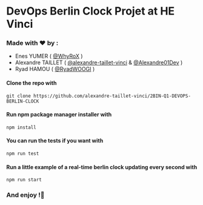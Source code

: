 # DevOps Berlin Clock Projet at HE Vinci
### Made with ❤️ by :
- Enes YUMER ( [@WhyRoX](https://github.com/WhyRoX) )
- Alexandre TAILLET ( [@alexandre-taillet-vinci](https://github.com/alexandre-taillet-vinci) & [@Alexandre01Dev](https://github.com/Alexandre01Dev) )
- Ryad HAMOU ( [@RyadWOOGI](https://github.com/RyadWOOGI) )

#### Clone the repo with 
``git clone https://github.com/alexandre-taillet-vinci/2BIN-Q1-DEVOPS-BERLIN-CLOCK``

#### Run npm package manager installer with
``npm install``

#### You can run the tests if you want with
``npm run test``

#### Run a little example of a real-time berlin clock updating every second with
``npm run start``

### And enjoy !🌠
